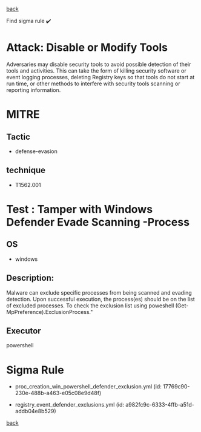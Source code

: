 
[back](../index.md)

Find sigma rule :heavy_check_mark: 

# Attack: Disable or Modify Tools 

Adversaries may disable security tools to avoid possible detection of their tools and activities. This can take the form of killing security software or event logging processes, deleting Registry keys so that tools do not start at run time, or other methods to interfere with security tools scanning or reporting information.

# MITRE
## Tactic
  - defense-evasion


## technique
  - T1562.001


# Test : Tamper with Windows Defender Evade Scanning -Process
## OS
  - windows


## Description:
Malware can exclude specific processes from being scanned and evading detection.
Upon successful execution, the process(es) should be on the list of excluded processes. 
To check the exclusion list using poweshell  (Get-MpPreference).ExclusionProcess."


## Executor
powershell

# Sigma Rule
 - proc_creation_win_powershell_defender_exclusion.yml (id: 17769c90-230e-488b-a463-e05c08e9d48f)

 - registry_event_defender_exclusions.yml (id: a982fc9c-6333-4ffb-a51d-addb04e8b529)



[back](../index.md)
